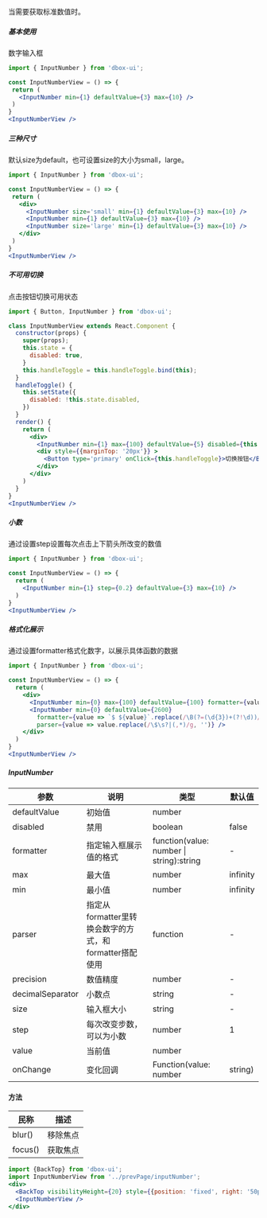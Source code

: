  当需要获取标准数值时。

 ##### **基本使用**
数字输入框
 ```jsx
import { InputNumber } from 'dbox-ui';

const InputNumberView = () => {
  return (
    <InputNumber min={1} defaultValue={3} max={10} />
  )
}
<InputNumberView />
 ```

 ##### **三种尺寸**
默认size为default，也可设置size的大小为small，large。
 ```jsx
import { InputNumber } from 'dbox-ui';

const InputNumberView = () => {
  return (
    <div>
      <InputNumber size='small' min={1} defaultValue={3} max={10} />
      <InputNumber min={1} defaultValue={3} max={10} />
      <InputNumber size='large' min={1} defaultValue={3} max={10} />
    </div>
  )
}
<InputNumberView />
 ```

 ##### **不可用切换**
点击按钮切换可用状态
```jsx
import { Button, InputNumber } from 'dbox-ui';

class InputNumberView extends React.Component {
  constructor(props) {
    super(props);
    this.state = {
      disabled: true,
    }
    this.handleToggle = this.handleToggle.bind(this);
  }
  handleToggle() {
    this.setState({
      disabled: !this.state.disabled,
    })
  }
  render() {
    return (
      <div>
        <InputNumber min={1} max={100} defaultValue={5} disabled={this.state.disabled} />
        <div style={{marginTop: '20px'}} >
          <Button type='primary' onClick={this.handleToggle}>切换按钮</Button>
        </div>
      </div>
    )
  }
}
<InputNumberView />
```

##### **小数**
通过设置step设置每次点击上下箭头所改变的数值
```jsx
import { InputNumber } from 'dbox-ui';

const InputNumberView = () => {
  return (
    <InputNumber min={1} step={0.2} defaultValue={3} max={10} />
  )
}
<InputNumberView />
```

##### **格式化展示**
通过设置formatter格式化数字，以展示具体函数的数据
```jsx
import { InputNumber } from 'dbox-ui';

const InputNumberView = () => {
  return (
    <div>
      <InputNumber min={0} max={100} defaultValue={100} formatter={value => `${value}%`} parser={value => value.replace('%', '')} />
      <InputNumber min={0} defaultValue={2600}
        formatter={value => `$ ${value}`.replace(/\B(?=(\d{3})+(?!\d))/g, ',')}
        parser={value => value.replace(/\$\s?|(,*)/g, '')} />
    </div>
  )
}
<InputNumberView />

```

##### **InputNumber**

| 参数 | 说明 | 类型 | 默认值 |
| --- | --- | --- | --- |
| defaultValue |  初始值 | number |  |
| disabled | 禁用 | boolean | false |
| formatter | 指定输入框展示值的格式 | function(value: number \| string):string | - |
| max | 最大值 | number | infinity |
| min | 最小值 | number | infinity|
| parser | 指定从formatter里转换会数字的方式，和formatter搭配使用 | function | - |
| precision  | 数值精度 | number  | - |
| decimalSeparator | 小数点 | string | - |
| size | 输入框大小 | string | - |
| step | 每次改变步数，可以为小数 | number | 1 |
| value | 当前值 | number |  |
| onChange | 变化回调 | Function(value: number | string)|  |

#### **方法**

| 民称 | 描述 |
| --- | --- |
| blur() | 移除焦点 |
| focus()| 获取焦点 |

<style>.idoll-input-number{margin-right:10px}</style>


```jsx noeditor
import {BackTop} from 'dbox-ui';
import InputNumberView from '../prevPage/inputNumber';
<div>
  <BackTop visibilityHeight={20} style={{position: 'fixed', right: '50px'}}/>
  <InputNumberView />
</div>
```
